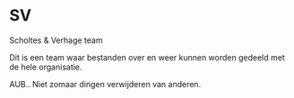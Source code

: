 # SV
Scholtes & Verhage team

Dit is een team waar bestanden over en weer kunnen worden gedeeld met de hele organisatie.

AUB.. Niet zomaar dingen verwijderen van anderen.
